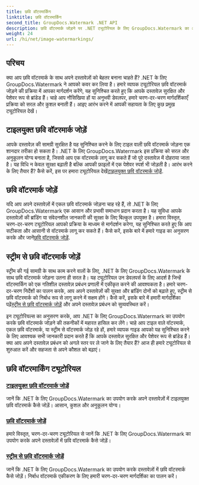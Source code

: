 ```yaml
---
title: छवि वॉटरमार्किंग
linktitle: छवि वॉटरमार्किंग
second_title: GroupDocs.Watermark .NET API
description: छवि वॉटरमार्क जोड़ने पर .NET ट्यूटोरियल के लिए GroupDocs.Watermark का अन्वेषण करें। अपने दस्तावेज़ की सुरक्षा और ब्रांडिंग बढ़ाने के लिए चरण-दर-चरण तरीके जानें।
weight: 24
url: /hi/net/image-watermarkings/
---
```

## परिचय

क्या आप छवि वॉटरमार्क के साथ अपने दस्तावेज़ों को बेहतर बनाना चाहते हैं? .NET के लिए GroupDocs.Watermark ने आपको कवर कर लिया है। हमारे व्यापक ट्यूटोरियल छवि वॉटरमार्क जोड़ने की प्रक्रिया में आपका मार्गदर्शन करेंगे, यह सुनिश्चित करते हुए कि आपके दस्तावेज़ सुरक्षित और पेशेवर रूप से ब्रांडेड हैं। चाहे आप नौसिखिया हों या अनुभवी डेवलपर, हमारे चरण-दर-चरण मार्गदर्शिकाएँ प्रक्रिया को सरल और कुशल बनाती हैं। आइए आरंभ करने में आपकी सहायता के लिए कुछ प्रमुख ट्यूटोरियल देखें।

## टाइलयुक्त छवि वॉटरमार्क जोड़ें
आपके दस्तावेज़ की सामग्री सुरक्षित है यह सुनिश्चित करने के लिए टाइल वाली छवि वॉटरमार्क जोड़ना एक शानदार तरीका हो सकता है। .NET के लिए GroupDocs.Watermark इस प्रक्रिया को सरल और अनुकूलन योग्य बनाता है, जिससे आप एक वॉटरमार्क लागू कर सकते हैं जो पूरे दस्तावेज़ में दोहराया जाता है। यह विधि न केवल सुरक्षा बढ़ाती है बल्कि आपकी फ़ाइलों में एक पेशेवर स्पर्श भी जोड़ती है। आरंभ करने के लिए तैयार हैं? कैसे करें, इस पर हमारा ट्यूटोरियल देखें[टाइलयुक्त छवि वॉटरमार्क जोड़ें](./add-tiled-image-watermark/).

## छवि वॉटरमार्क जोड़ें
 यदि आप अपने दस्तावेज़ों में एकल छवि वॉटरमार्क जोड़ना चाह रहे हैं, तो .NET के लिए GroupDocs.Watermark एक आसान और प्रभावी समाधान प्रदान करता है। यह सुविधा आपके दस्तावेज़ों की ब्रांडिंग या संवेदनशील जानकारी की सुरक्षा के लिए बिल्कुल उपयुक्त है। हमारा विस्तृत, चरण-दर-चरण ट्यूटोरियल आपको प्रक्रिया के माध्यम से मार्गदर्शन करेगा, यह सुनिश्चित करते हुए कि आप सटीकता और आसानी से वॉटरमार्क लागू कर सकते हैं। कैसे करें, इसके बारे में हमारे गाइड का अनुसरण करके और जानें[छवि वॉटरमार्क जोड़ें](./add-image-watermark/).

## स्ट्रीम से छवि वॉटरमार्क जोड़ें
स्ट्रीम की गई सामग्री के साथ काम करने वालों के लिए, .NET के लिए GroupDocs.Watermark के साथ छवि वॉटरमार्क जोड़ना उतना ही सरल है। यह ट्यूटोरियल उन डेवलपर्स के लिए आदर्श है जिन्हें वॉटरमार्किंग को एक गतिशील दस्तावेज़ प्रबंधन प्रणाली में एकीकृत करने की आवश्यकता है। हमारे चरण-दर-चरण निर्देशों का पालन करके, आप अपने दस्तावेज़ों की सुरक्षा और ब्रांडिंग दोनों को बढ़ाते हुए, स्ट्रीम से छवि वॉटरमार्क को निर्बाध रूप से लागू करने में सक्षम होंगे। कैसे करें, इसके बारे में हमारी मार्गदर्शिका पढ़ें[स्ट्रीम से छवि वॉटरमार्क जोड़ें](./add-image-watermark-from-stream/) और अपने दस्तावेज़ प्रबंधन को सुव्यवस्थित करें।

इन ट्यूटोरियल्स का अनुसरण करके, आप .NET के लिए GroupDocs.Watermark का उपयोग करके छवि वॉटरमार्क जोड़ने की तकनीकों में महारत हासिल कर लेंगे। चाहे आप टाइल वाले वॉटरमार्क, एकल छवि वॉटरमार्क, या स्ट्रीम से वॉटरमार्क जोड़ रहे हों, हमारे व्यापक गाइड आपको यह सुनिश्चित करने के लिए आवश्यक सभी जानकारी प्रदान करते हैं कि आपके दस्तावेज़ सुरक्षित और पेशेवर रूप से ब्रांडेड हैं। क्या आप अपने दस्तावेज़ प्रबंधन को अगले स्तर पर ले जाने के लिए तैयार हैं? आज ही हमारे ट्यूटोरियल से शुरुआत करें और सहजता से अपने कौशल को बढ़ाएं।

## छवि वॉटरमार्किंग ट्यूटोरियल
### [टाइलयुक्त छवि वॉटरमार्क जोड़ें](./add-tiled-image-watermark/)
जानें कि .NET के लिए GroupDocs.Watermark का उपयोग करके अपने दस्तावेज़ों में टाइलयुक्त छवि वॉटरमार्क कैसे जोड़ें। आसान, कुशल और अनुकूलन योग्य।
### [छवि वॉटरमार्क जोड़ें](./add-image-watermark/)
हमारे विस्तृत, चरण-दर-चरण ट्यूटोरियल से जानें कि .NET के लिए GroupDocs.Watermark का उपयोग करके अपने दस्तावेज़ों में छवि वॉटरमार्क कैसे जोड़ें।
### [स्ट्रीम से छवि वॉटरमार्क जोड़ें](./add-image-watermark-from-stream/)
जानें कि .NET के लिए GroupDocs.Watermark का उपयोग करके दस्तावेज़ों में छवि वॉटरमार्क कैसे जोड़ें। निर्बाध वॉटरमार्क एकीकरण के लिए हमारी चरण-दर-चरण मार्गदर्शिका का पालन करें।
